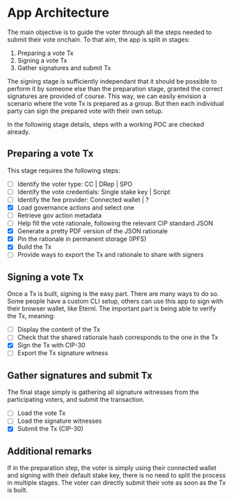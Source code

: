 # App Architecture

The main objective is to guide the voter through all the steps needed to submit their vote onchain.
To that aim, the app is split in stages:

1. Preparing a vote Tx
2. Signing a vote Tx
3. Gather signatures and submit Tx

The signing stage is sufficiently independant that it should be possible to perform it by someone else than the preparation stage, granted the correct signatures are provided of course.
This way, we can easily envision a scenario where the vote Tx is prepared as a group.
But then each individual party can sign the prepared vote with their own setup.

In the following stage details, steps with a working POC are checked already.

## Preparing a vote Tx

This stage requires the following steps:

- [ ] Identify the voter type: CC | DRep | SPO
- [ ] Identify the vote credentials: Single stake key | Script
- [ ] Identify the fee provider: Connected wallet | ?
- [x] Load governance actions and select one
- [ ] Retrieve gov action metadata
- [ ] Help fill the vote rationale, following the relevant CIP standard JSON
- [x] Generate a pretty PDF version of the JSON rationale
- [x] Pin the rationale in permanent storage (IPFS)
- [x] Build the Tx
- [ ] Provide ways to export the Tx and rationale to share with signers

## Signing a vote Tx

Once a Tx is built, signing is the easy part.
There are many ways to do so.
Some people have a custom CLI setup, others can use this app to sign with their browser wallet, like Eternl.
The important part is being able to verify the Tx, meaning:

- [ ] Display the content of the Tx
- [ ] Check that the shared rationale hash corresponds to the one in the Tx
- [x] Sign the Tx with CIP-30
- [ ] Export the Tx signature witness

## Gather signatures and submit Tx

The final stage simply is gathering all signature witnesses from the participating voters, and submit the transaction.

- [ ] Load the vote Tx
- [ ] Load the signature witnesses
- [x] Submit the Tx (CIP-30)

## Additional remarks

If in the preparation step, the voter is simply using their connected wallet and signing with their default stake key, there is no need to split the process in multiple stages.
The voter can directly submit their vote as soon as the Tx is built.
